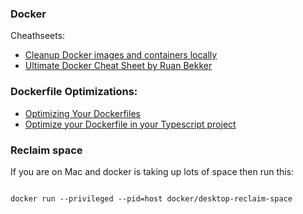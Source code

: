 ###  Docker

Cheathseets:

* [Cleanup Docker images and containers locally](https://gist.github.com/beeman/aca41f3ebd2bf5efbd9d7fef09eac54d)
* [Ultimate Docker Cheat Sheet by Ruan Bekker](https://gist.github.com/ruanbekker/4e8e4ca9b82b103973eaaea4ac81aa5f)

### Dockerfile Optimizations:




* [Optimizing Your Dockerfiles](https://www.ginkgobioworks.com/2020/05/18/optimizing-your-dockerfile/)
* [Optimize your Dockerfile in your Typescript project](https://javascript.plainenglish.io/optimize-the-dockerfile-in-your-node-js-project-53acbe1eb859)


### Reclaim space

If you are on Mac and docker is taking up lots of space then run this:


```

docker run --privileged --pid=host docker/desktop-reclaim-space

```